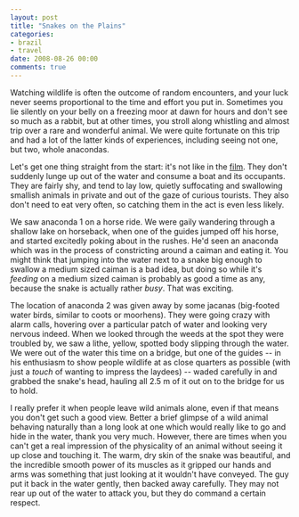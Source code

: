```yaml
---
layout: post
title: "Snakes on the Plains"
categories:
- brazil
- travel
date: 2008-08-26 00:00
comments: true
---
```


<p>Watching wildlife is often the outcome of random encounters, and your luck never seems proportional to the time and effort you put in. Sometimes you lie silently on your belly on a freezing moor at dawn for hours and don't see so much as a rabbit, but at other times, you stroll along whistling and almost trip over a rare and wonderful animal. We were quite fortunate on this trip and had a lot of the latter kinds of experiences, including seeing not one, but two, whole anacondas.</p>

<p>Let's get one thing straight from the start: it's not like in the <a href="http://www.imdb.com/title/tt0118615/">film</a>. They don't suddenly lunge up out of the water and consume a boat and its occupants. They are fairly shy, and tend to lay low, quietly suffocating and swallowing smallish animals in private and out of the gaze of curious tourists. They also don't need to eat very often, so catching them in the act is even less likely.</p>

<p>We saw anaconda 1 on a horse ride. We were gaily wandering through a shallow lake on horseback, when one of the guides jumped off his horse, and started excitedly poking about in the rushes. He'd seen an anaconda which was in the process of constricting around a caiman and eating it. You might think that jumping into the water next to a snake big enough to swallow a medium sized caiman is a bad idea, but doing so while it's <em>feeding</em> on a medium sized caiman is probably as good a time as any, because the snake is actually rather <em>busy</em>. That was exciting.</p>

<p>The location of anaconda 2 was given away by some jacanas (big-footed water birds, similar to coots or moorhens). They were going crazy with alarm calls, hovering over a particular patch of water and looking very nervous indeed. When we looked through the weeds at the spot they were troubled by, we saw a lithe, yellow, spotted body slipping through the water. We were out of the water this time on a bridge, but one of the guides -- in his enthusiasm to show people wildlife at as close quarters as possible (with just a <em>touch</em> of wanting to impress the laydees) -- waded carefully in and grabbed the snake's head, hauling all 2.5 m of it out on to the bridge for us to hold.</p>

<p>I really prefer it when people leave wild animals alone, even if that means you don't get such a good view. Better a brief glimpse of a wild animal behaving naturally than a long look at one which would really like to go and hide in the water, thank you very much. However, there are times when you can't get a real impression of the physicality of an animal without seeing it up close and touching it. The warm, dry skin of the snake was beautiful, and the incredible smooth power of its muscles as it gripped our hands and arms was something that just looking at it wouldn't have conveyed. The guy put it back in the water gently, then backed away carefully. They may not rear up out of the water to attack you, but they do command a certain respect.</p>


